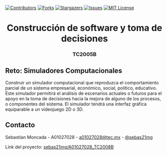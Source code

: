 <!-- PROJECT SHIELDS -->
<!--
*** I'm using markdown "reference style" links for readability.
*** Reference links are enclosed in brackets [ ] instead of parentheses ( ).
*** See the bottom of this document for the declaration of the reference variables
*** for contributors-url, forks-url, etc. This is an optional, concise syntax you may use.
*** https://www.markdownguide.org/basic-syntax/#reference-style-links
-->
[![Contributors][contributors-shield]][contributors-url]
[![Forks][forks-shield]][forks-url]
[![Stargazers][stars-shield]][stars-url]
[![Issues][issues-shield]][issues-url]
[![MIT License][license-shield]][license-url]

<h1 align="center">Construcción de software y toma de decisiones</h1>
<h3 align="center">TC2005B</h3>

<!-- ABOUT THE PROJECT -->
## Reto: Simuladores Computacionales

Construir un simulador computacional que reproduzca el comportamiento parcial de un sistema empresarial, económico, social, político, educativo. Este simulador permitirá el análisis de escenarios actuales o futuros para el apoyo en la toma de decisiones hacia la mejora de alguno de los procesos, o componentes del sistema. El simulador tendrá una interfaz gráfica equiparable a un videojuego 2D o 3D.

<!-- CONTACT -->
## Contacto

Sebastian Moncada - A01027028 - a01027028@tec.mx - [@sebas21mg](https://github.com/sebas21mg)

Link del proyecto: [sebas21mg/A01027028_TC2008B](https://github.com/sebas21mg/A01027028_TC2008B)

[contributors-shield]: https://img.shields.io/github/contributors/sebas21mg/A01027028_TC2008B.svg?style=for-the-badge
[contributors-url]: https://github.com/sebas21mg/A01027028_TC2008B/graphs/contributors
[forks-shield]: https://img.shields.io/github/forks/sebas21mg/A01027028_TC2008B.svg?style=for-the-badge
[forks-url]: https://github.com/sebas21mg/A01027028_TC2008B/network/members
[stars-shield]: https://img.shields.io/github/stars/sebas21mg/A01027028_TC2008B.svg?style=for-the-badge
[stars-url]: https://github.com/sebas21mg/A01027028_TC2008B/stargazers
[issues-shield]: https://img.shields.io/github/issues/sebas21mg/A01027028_TC2008B.svg?style=for-the-badge
[issues-url]: https://github.com/sebas21mg/A01027028_TC2008B/issues
[license-shield]: https://img.shields.io/github/license/sebas21mg/A01027028_TC2008B.svg?style=for-the-badge
[license-url]: https://github.com/sebas21mg/A01027028_TC2008B/blob/master/LICENSE.txt
